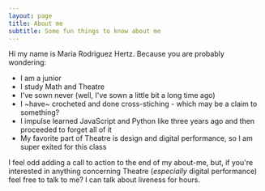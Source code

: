 ```yaml
---
layout: page
title: About me
subtitle: Some fun things to know about me
---
```


Hi my name is Maria Rodriguez Hertz. Because you are probably wondering:

- I am a junior
- I study Math and Theatre
- I've sown never (well, I've sown a little bit a long time ago)
- I ~have~ crocheted and done cross-stiching - which may be a claim to something?
- I impulse learned JavaScript and Python like three years ago and then proceeded to forget all of it
- My favorite part of Theatre is design and digital performance, so I am super exited for this class

I feel odd adding a call to action to the end of my about-me, but, if you're interested in anything concerning Theatre (*especially* digital performance) feel free to talk to me? I can talk about liveness for hours.
